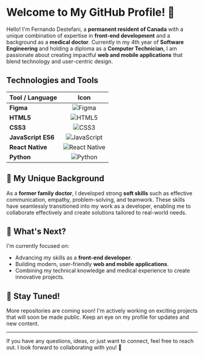 # Welcome to My GitHub Profile! 🖖

<!-- ![Fernando's GitHub Contributions](https://github-readme-streak-stats.herokuapp.com/?user=fernandodestefani&theme=dark&hide_border=true)<! -->

Hello! I'm Fernando Destefani, a **permanent resident of Canada** with a unique combination of expertise in **front-end development** and a background as a **medical doctor**. Currently in my 4th year of **Software Engineering** and holding a diploma as a **Computer Technician**, I am passionate about creating impactful **web and mobile applications** that blend technology and user-centric design.

## Technologies and Tools

| Tool / Language       | Icon                                                                                       |
| --------------------- | ------------------------------------------------------------------------------------------ |
| **Figma**             | <div align="center">![Figma](https://img.shields.io/badge/Figma-%2312100E.svg?style=for-the-badge&logo=figma&logoColor=default)</div> |
| **HTML5**             | <div align="center">![HTML5](https://img.shields.io/badge/HTML5-%23E34F26.svg?style=for-the-badge&logo=html5&logoColor=white)</div> |
| **CSS3**              | <div align="center">![CSS3](https://img.shields.io/badge/CSS3-%231572B6.svg?style=for-the-badge&logo=css3&logoColor=white)</div> |
| **JavaScript ES6**        | <div align="center">![JavaScript](https://img.shields.io/badge/JavaScript-%23F7DF1E.svg?style=for-the-badge&logo=javascript&logoColor=black)</div> |
| **React Native**      | <div align="center">![React Native](https://img.shields.io/badge/React_Native-%2320232a.svg?style=for-the-badge&logo=react&logoColor=%2361DAFB)</div> |
| **Python**            | <div align="center">![Python](https://img.shields.io/badge/Python-%233776AB.svg?style=for-the-badge&logo=python&logoColor=white)</div> |

<!-- [![Top Langs](https://github-readme-stats.vercel.app/api/top-langs/?username=fernandodestefani&theme=dark)](https://github.com/fernandodestefani) -->

## 🌟 My Unique Background
As a **former family doctor**, I developed strong **soft skills** such as effective communication, empathy, problem-solving, and teamwork. These skills have seamlessly transitioned into my work as a developer, enabling me to collaborate effectively and create solutions tailored to real-world needs.

## 🔭 What's Next?
I'm currently focused on:
- Advancing my skills as a **front-end developer**.
- Building modern, user-friendly **web and mobile applications**.
- Combining my technical knowledge and medical experience to create innovative projects.

## 🚀 Stay Tuned!
More repositories are coming soon! I'm actively working on exciting projects that will soon be made public. Keep an eye on my profile for updates and new content.

---

If you have any questions, ideas, or just want to connect, feel free to reach out. I look forward to collaborating with you! 🌟

<!--
**fernandodestefani/fernandodestefani** is a ✨ _special_ ✨ repository because its `README.md` (this file) appears on your GitHub profile.

Here are some ideas to get you started:

- 🔭 I’m currently working on ...
- 🌱 I’m currently learning ...
- 👯 I’m looking to collaborate on ...
- 🤔 I’m looking for help with ...
- 💬 Ask me about ...
- 📫 How to reach me: ...
- 😄 Pronouns: ...
- ⚡ Fun fact: ...
-->
